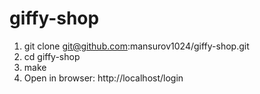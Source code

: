 # giffy-shop
1. git clone git@github.com:mansurov1024/giffy-shop.git
2. cd giffy-shop
3. make
4. Open in browser: http://localhost/login
